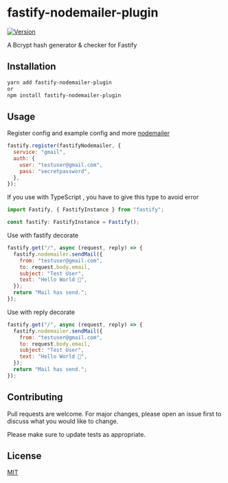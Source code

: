 # fastify-nodemailer-plugin

[![Version](https://img.shields.io/npm/v/fastify-nodemailer-plugin.svg)](https://www.npmjs.com/package/fastify-nodemailer-plugin)

A Bcrypt hash generator & checker for Fastify

## Installation

```bash
yarn add fastify-nodemailer-plugin
or
npm install fastify-nodemailer-plugin
```

## Usage

Register config and example config and more [nodemailer](https://nodemailer.com/about/)

```js
fastify.register(fastifyNodemailer, {
  service: "gmail",
  auth: {
    user: "testuser@gmail.com",
    pass: "secretpassword",
  },
});
```

If you use with TypeScript , you have to give this type to avoid error

```js
import Fastify, { FastifyInstance } from "fastify";

const fastify: FastifyInstance = Fastify();
```

Use with fastify decorate

```js
fastify.get("/", async (request, reply) => {
  fastify.nodemailer.sendMail({
    from: "testuser@gmail.com",
    to: request.body.email,
    subject: "Test User",
    text: "Hello World 👋",
  });
  return "Mail has send.";
});
```

Use with reply decorate

```js
fastify.get("/", async (request, reply) => {
  fastify.nodemailer.sendMail({
    from: "testuser@gmail.com",
    to: request.body.email,
    subject: "Test User",
    text: "Hello World 👋",
  });
  return "Mail has send.";
});
```

## Contributing

Pull requests are welcome. For major changes, please open an issue first to discuss what you would like to change.

Please make sure to update tests as appropriate.

## License

[MIT](https://choosealicense.com/licenses/mit/)
